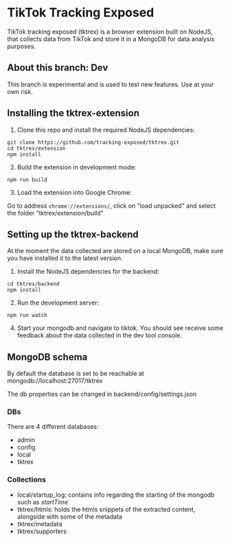 # TikTok Tracking Exposed

TikTok tracking exposed (tktrex) is a browser extension built on NodeJS, that collects data from TikTok and store it in a MongoDB for data analysis purposes.

## About this branch: Dev

This branch is experimental and is used to test new features. Use at your own risk.

## Installing the tktrex-extension

1) Clone this repo and install the required NodeJS dependencies:

```
git clone https://github.com/tracking-exposed/tktrex.git
cd tktrex/extension
npm install
```

2) Build the extension in development mode:
```
npm run build
```

3) Load the extension into Google Chrome:

Go to address `chrome://extensions/`, click on "load unpacked" and select the folder "tktrex/extension/build"

## Setting up the tktrex-backend

At the moment the data collected are stored on a local MongoDB, make sure you have installed it to the latest version.

1) Install the NodeJS dependencies for the backend:

```
cd tktrex/backend
npm install
```

2) Run the development server:
```
npm run watch
```


4) Start your mongodb and navigate to tiktok. You should see receive some feedback about the data collected in the dev tool console.

## MongoDB schema
By default the database is set to be reachable at mongodb://localhost:27017/tktrex

The db properties can be changed in backend/config/settings.json

### DBs
There are 4 different databases:

- admin
- config
- local
- tktrex

### Collections

- local/startup_log: contains info regarding the starting of the mongodb such as *startTime*
- tktrex/htmls: holds the htmls snippets of the extracted content, alongside with some of the metadata
- tktrex/metadata
- tktrex/supporters

##
